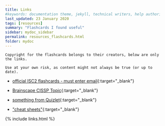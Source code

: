 ```yaml
---
title: Links
#keywords: documentation theme, jekyll, technical writers, help authoring tools, hat replacements
last_updated: 23 January 2020
tags: [resources]
summary: "Flashcards I found useful"
sidebar: mydoc_sidebar
permalink: resources_flashcards.html
folder: mydoc
---
```


```
Copyright for the flashcards belongs to their creators, below are only the links.

Use at your own risk, as content might not always be true (or up to date).
```


- [official ISC2 flashcards - must enter email](https://www.isc2.org/Training/Self-Study-Resources/Flashcards/CISSP){:target="_blank"}

- [Brainscape CISSP Topic](https://www.brainscape.com/subjects/cissp){:target="_blank"}

- [something from Quizlet](https://quizlet.com/2519918/cissp-practice-flash-cards/){:target="_blank"}

- ["cheat sheets"](https://www.comparitech.com/blog/information-security/cissp-certification-courses/){:target="_blank"}


{% include links.html %}
